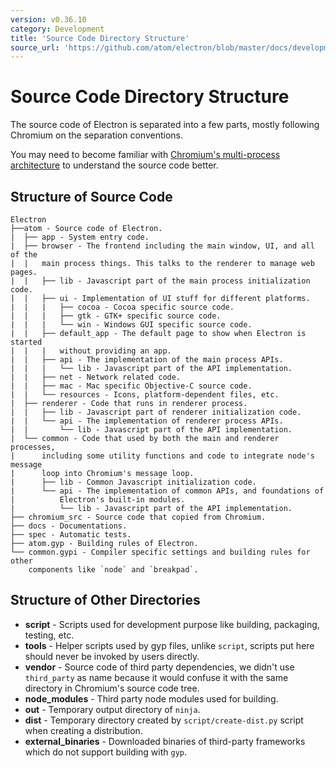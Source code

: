 ```yaml
---
version: v0.36.10
category: Development
title: 'Source Code Directory Structure'
source_url: 'https://github.com/atom/electron/blob/master/docs/development/source-code-directory-structure.md'
---
```


# Source Code Directory Structure

The source code of Electron is separated into a few parts, mostly
following Chromium on the separation conventions.

You may need to become familiar with [Chromium's multi-process
architecture](http://dev.chromium.org/developers/design-documents/multi-process-architecture)
to understand the source code better.

## Structure of Source Code

```
Electron
├──atom - Source code of Electron.
|  ├── app - System entry code.
|  ├── browser - The frontend including the main window, UI, and all of the
|  |   main process things. This talks to the renderer to manage web pages.
|  |   ├── lib - Javascript part of the main process initialization code.
|  |   ├── ui - Implementation of UI stuff for different platforms.
|  |   |   ├── cocoa - Cocoa specific source code.
|  |   |   ├── gtk - GTK+ specific source code.
|  |   |   └── win - Windows GUI specific source code.
|  |   ├── default_app - The default page to show when Electron is started
|  |   |   without providing an app.
|  |   ├── api - The implementation of the main process APIs.
|  |   |   └── lib - Javascript part of the API implementation.
|  |   ├── net - Network related code.
|  |   ├── mac - Mac specific Objective-C source code.
|  |   └── resources - Icons, platform-dependent files, etc.
|  ├── renderer - Code that runs in renderer process.
|  |   ├── lib - Javascript part of renderer initialization code.
|  |   └── api - The implementation of renderer process APIs.
|  |       └── lib - Javascript part of the API implementation.
|  └── common - Code that used by both the main and renderer processes,
|      including some utility functions and code to integrate node's message
|      loop into Chromium's message loop.
|      ├── lib - Common Javascript initialization code.
|      └── api - The implementation of common APIs, and foundations of
|          Electron's built-in modules.
|          └── lib - Javascript part of the API implementation.
├── chromium_src - Source code that copied from Chromium.
├── docs - Documentations.
├── spec - Automatic tests.
├── atom.gyp - Building rules of Electron.
└── common.gypi - Compiler specific settings and building rules for other
    components like `node` and `breakpad`.
```

## Structure of Other Directories

* **script** - Scripts used for development purpose like building, packaging,
  testing, etc.
* **tools** - Helper scripts used by gyp files, unlike `script`, scripts put
  here should never be invoked by users directly.
* **vendor** - Source code of third party dependencies, we didn't use
  `third_party` as name because it would confuse it with the same directory in
  Chromium's source code tree.
* **node_modules** - Third party node modules used for building.
* **out** - Temporary output directory of `ninja`.
* **dist** - Temporary directory created by `script/create-dist.py` script
  when creating a distribution.
* **external_binaries** - Downloaded binaries of third-party frameworks which
  do not support building with `gyp`.
